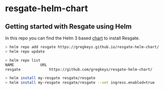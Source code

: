 # resgate-helm-chart


## Getting started with Resgate using Helm

In this repo you can find the Helm 3 based [chart](hhttps://github.com/gregkeys/resgate-helm-chart/) to install Resgate.

```sh
> helm repo add resgate https://gregkeys.github.io/resgate-helm-chart/
> helm repo update

> helm repo list
NAME          	URL 
resgate          	https://github.com/gregkeys/resgate-helm-chart/

> helm install my-resgate resgate/resgate
> helm install my-resgate resgate/resgate --set ingress.enabled=true
```